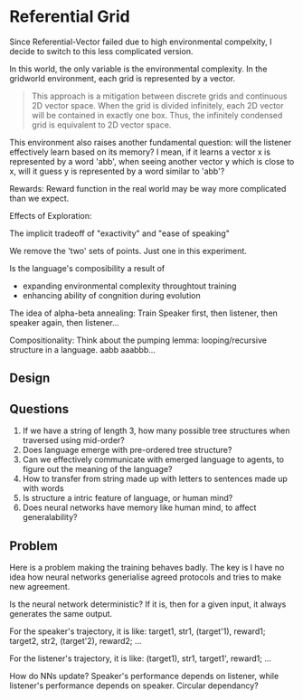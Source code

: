 # Referential Grid
Since Referential-Vector failed due to high environmental compelxity, I decide to switch to this less complicated version.

In this world, the only variable is the environmental complexity. In the gridworld environment, each grid is represented by a vector.

> This approach is a mitigation between discrete grids and continuous 2D vector space. When the grid is divided infinitely, each 2D vector will be contained in exactly one box. Thus, the infinitely condensed grid is equivalent to 2D vector space.

This environment also raises another fundamental question: will the listener effectively learn based on its memory? I mean, if it learns a vector x is represented by a word 'abb', when seeing another vector y which is close to x, will it guess y is represented by a word similar to 'abb'?

Rewards:
Reward function in the real world may be way more complicated than we expect.

Effects of Exploration:

The implicit tradeoff of "exactivity" and "ease of speaking"



We remove the 'two' sets of points. Just one in this experiment.

Is the language's composibility a result of
- expanding environmental complexity throughtout training
- enhancing ability of congnition during evolution

The idea of alpha-beta annealing:
Train Speaker first, then listener, then speaker again, then listener...



Compositionality:
Think about the pumping lemma: looping/recursive structure in a language.
aabb
aaabbb...

## Design


## Questions
1. If we have a string of length 3, how many possible tree structures when traversed using mid-order?
2. Does language emerge with pre-ordered tree structure?
3. Can we effectively communicate with emerged language to agents, to figure out the meaning of the language?
4. How to transfer from string made up with letters to sentences made up with words
5. Is structure a intric feature of language, or human mind?
6. Does neural networks have memory like human mind, to affect generalability?

## Problem
Here is a problem making the training behaves badly. The key is I have no idea how neural networks generialise agreed protocols and tries to make new agreement. 

Is the neural network deterministic? If it is, then for a given input, it always generates the same output.

For the speaker's trajectory, it is like: 
target1, str1, (target'1), reward1;
target2, str2, (target'2), reward2;
...

For the listener's trajectory, it is like:
(target1), str1, target1', reward1;
...

How do NNs update? Speaker's performance depends on listener, while listener's performance depends on speaker. Circular dependancy?

